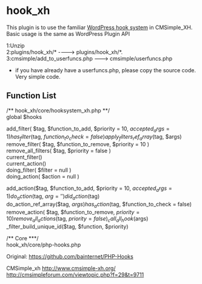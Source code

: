 # hook_xh  
This plugin is to use the familiar <a href="http://codex.wordpress.org/Plugin_API" target="_blank">WordPress hook system</a> in CMSimple_XH. Basic usage is the same as WordPress Plugin API

1:Unzip  
2:plugins/hook_xh/* ----> plugins/hook_xh/*.  
3:cmsimple/add_to_userfuncs.php ---> cmsimple/userfuncs.php  
 * if you have already have a userfuncs.php, please copy the source code. Very simple code.  

## Function List  
/** hook_xh/core/hooksystem_xh.php **/  
global $hooks  

add_filter( $tag, $function_to_add, $priority = 10, $accepted_args = 1 )  
has_filter($tag, $function_to_check = false)  
apply_filters_ref_array($tag, $args)  
remove_filter( $tag, $function_to_remove, $priority = 10 )  
remove_all_filters( $tag, $priority = false )  
current_filter()  
current_action()  
doing_filter( $filter = null )  
doing_action( $action = null )  
  
add_action($tag, $function_to_add, $priority = 10, $accepted_args = 1)  
do_action($tag, $arg = '')  
did_action($tag)  
do_action_ref_array($tag, $args)  
has_action($tag, $function_to_check = false)  
remove_action( $tag, $function_to_remove, $priority = 10 )  
remove_all_actions($tag, $priority = false)  
_call_all_hook($args)  
_filter_build_unique_id($tag, $function, $priority)  
  
/** Core ***/  
hook_xh/core/php-hooks.php   

Original: https://github.com/bainternet/PHP-Hooks  

CMSimple_xh 
http://www.cmsimple-xh.org/  
http://cmsimpleforum.com/viewtopic.php?f=29&t=9711
